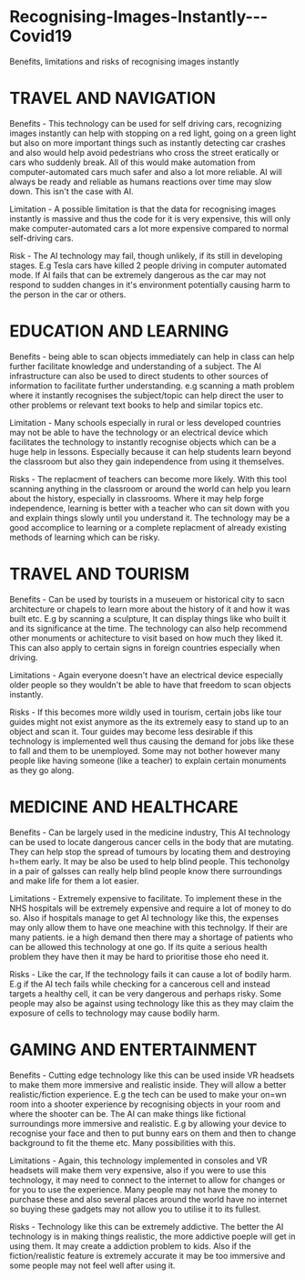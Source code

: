 # Recognising-Images-Instantly---Covid19
Benefits, limitations and risks of recognising images instantly

# TRAVEL AND NAVIGATION
Benefits - This technology can be used for self driving cars, recognizing images instantly can help with stopping on a red light, going on a green light but also on more important things such as instantly detecting car crashes and also would help avoid pedestrians who cross the street eratically or cars who suddenly break. All of this would make automation from computer-automated cars much safer and also a lot more reliable. AI will always be ready and reliable as humans reactions over time may slow down. This isn't the case with AI.

Limitation - A possible limitation is that the data for recognising images instantly is massive and thus the code for it is very expensive, this will only make computer-automated cars a lot more expensive compared to normal self-driving cars. 

Risk - The AI technology may fail, though unlikely, if its still in developing stages. E.g Tesla cars have killed 2 people driving in computer automated mode. If AI fails that can be extremely dangerous as the car may not respond to sudden changes in it's environment potentially causing harm to the person in the car or others. 

# EDUCATION AND LEARNING
Benefits - being able to scan objects immediately can help in class can help further facilitate knowledge and understanding of a subject. The AI infrastructure can also be used to direct students to other sources of information to facilitate further understanding. e.g scanning a math problem where it instantly recognises the subject/topic can help direct the user to other problems or relevant text books to help and similar topics etc.

Limitation - Many schools especially in rural or less developed countries may not be able to have the technology or an electrical device which facilitates the technology to instantly recognise objects which can be a huge help in lessons. Especially because it can help students learn beyond the classroom but also they gain independence from using it themselves. 

Risks - The replacment of teachers can become more likely. With this tool scanning anything in the classroom or around the world can help you learn about the history, especially in classrooms. Where it may help forge independence, learning is better with a teacher who can sit down with you and explain things slowly until you understand it. The technology may be a good accomplice to learning or a complete replacment of already existing methods of learning which can be risky. 

# TRAVEL AND TOURISM
 Benefits - Can be used by tourists in a museuem or historical city to sacn architecture or chapels to learn more about the history of it and how it was built etc. E.g by scanning a sculpture, It can display things like who built it and its significance at the time. The technology can also help recommend other monuments or achitecture to visit based on how much they liked it. This can also apply to certain signs in foreign countries especially when driving.
 
 Limitations - Again everyone doesn't have an electrical device especially older people so they wouldn't be able to have that freedom to scan objects instantly. 
 
 Risks - If this becomes more wildly used in tourism, certain jobs like tour guides might not exist anymore as the its extremely easy to stand up to an object and scan it. Tour guides may become less desirable if this technology is implemented well thus causing the demand for jobs like these to fall and them to be unemployed. Some may not bother however many people like having someone (like a teacher) to explain certain monuments as they go along. 
 
 # MEDICINE AND HEALTHCARE
 Benefits - Can be largely used in the medicine industry, This AI technology can be used to locate dangerous cancer cells in the body that are mutating. They can help stop the spread of tumours by locating them and destroying h=them early. It may be also be used to help blind people. This techonolgy in a pair of galsses can really help blind people know there surroundings and make life for them a lot easier.
 
Limitations - Extremely expensive to facilitate. To implement these in the NHS hospitals will be extremely expensive and require a lot of money to do so. Also if hospitals manage to get AI technology like this, the expenses may only allow them to have one meachine with this technolgy. If their are many patients. ie a high demand then there may a shortage of patients who can be allowed this technology at one go. If its quite a serious health problem they have then it may be hard to prioritise those eho need it. 

Risks - Like the car, If the technology fails it can cause a lot of bodily harm. E.g if the AI tech fails while checking for a cancerous cell and instead targets a healthy cell, it can be very dangerous and perhaps risky. Some people may also be against using technology like this as they may claim the exposure of cells to technology may cause bodily harm. 

# GAMING AND ENTERTAINMENT
Benefits - Cutting edge technology like this can be used inside VR headsets to make them more immersive and realistic inside. They will allow a better realistic/fiction experience. E.g the tech can be used to make your on=wn room into a shooter experience by recognising objects in your room and where the shooter can be. The AI can make things like fictional surroundings more immersive and realistic. E.g by allowing your device to recognise your face and then to put bunny ears on them and then to change background to fit the theme etc. Many possibilities with this. 

Limitations - Again, this technology implemented in consoles and VR headsets will make them very expensive, also if you were to use this technology, it may need to connect to the internet to allow for changes or for you to use the experience. Many people may not have the money to purchase these and also several places around the world have no internet so buying these gadgets may not allow you to utilise it to its fullest. 

Risks - Technology like this can be extremely addictive. The better the AI technology is in making things realistic, the more addictive poeple will get in using them. It may create a addiction problem to kids. Also if the fiction/realistic feature is extremely accurate it may be too immersive and some people may not feel well after using it. 
